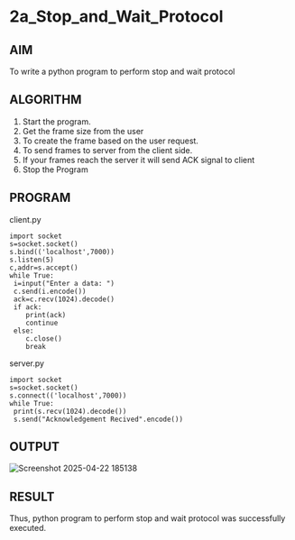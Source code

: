 # 2a_Stop_and_Wait_Protocol
## AIM 
To write a python program to perform stop and wait protocol
## ALGORITHM
1. Start the program.
2. Get the frame size from the user
3. To create the frame based on the user request.
4. To send frames to server from the client side.
5. If your frames reach the server it will send ACK signal to client
6. Stop the Program
## PROGRAM
client.py

~~~
import socket
s=socket.socket()
s.bind(('localhost',7000))
s.listen(5)
c,addr=s.accept()
while True:
 i=input("Enter a data: ")
 c.send(i.encode())
 ack=c.recv(1024).decode()
 if ack:
    print(ack)
    continue
 else:
    c.close()
    break

~~~

server.py

~~~
import socket
s=socket.socket()
s.connect(('localhost',7000))
while True:
 print(s.recv(1024).decode())
 s.send("Acknowledgement Recived".encode())

~~~


## OUTPUT

![Screenshot 2025-04-22 185138](https://github.com/user-attachments/assets/c92d3d29-2563-40f9-bf10-0e35057ed49a)




## RESULT
Thus, python program to perform stop and wait protocol was successfully executed.
